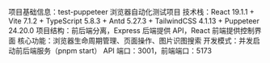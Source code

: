 项目基础信息：test-puppeteer 浏览器自动化测试项目
技术栈：React 19.1.1 + Vite 7.1.2 + TypeScript 5.8.3 + Antd 5.27.3 + TailwindCSS 4.1.13 + Puppeteer 24.20.0
项目结构：前后端分离，Express 后端提供 API，React 前端提供控制界面
核心功能：浏览器生命周期管理、页面操作、图片识图搜索
开发模式：并发启动前后端服务（pnpm start）
API 端口：3001，前端端口：5173
